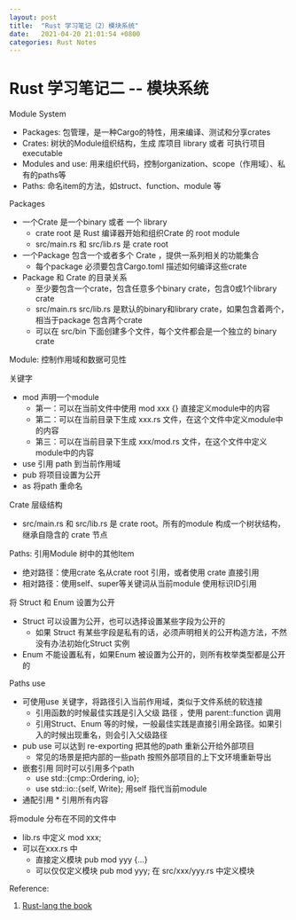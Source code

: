 ```yaml
---
layout: post
title:  "Rust 学习笔记（2）模块系统"
date:   2021-04-20 21:01:54 +0800
categories: Rust Notes
---
```


# Rust 学习笔记二 -- 模块系统

Module System

- Packages: 包管理，是一种Cargo的特性，用来编译、测试和分享crates
- Crates: 树状的Module组织结构，生成 库项目 library 或者 可执行项目 executable
- Modules and use: 用来组织代码，控制organization、scope（作用域）、私有的paths等
- Paths: 命名item的方法，如struct、function、module 等


Packages

- 一个Crate 是一个binary 或者 一个 library
    - crate root 是 Rust 编译器开始和组织Crate 的 root module
    - src/main.rs 和 src/lib.rs 是 crate root
- 一个Package 包含一个或者多个 Crate ，提供一系列相关的功能集合
    - 每个package 必须要包含Cargo.toml 描述如何编译这些crate
- Package 和 Crate 的目录关系
    - 至少要包含一个crate，包含任意多个binary crate，包含0或1个library crate
    - src/main.rs src/lib.rs 是默认的binary和library crate，如果包含着两个，相当于package 包含两个crate
    - 可以在 src/bin 下面创建多个文件，每个文件都会是一个独立的 binary crate

Module: 控制作用域和数据可见性

关键字

- mod 声明一个module
    - 第一：可以在当前文件中使用 mod xxx \{\} 直接定义module中的内容
    - 第二：可以在当前目录下生成 xxx.rs 文件，在这个文件中定义module中的内容
    - 第三：可以在当前目录下生成 xxx/mod.rs 文件，在这个文件中定义module中的内容
- use 引用 path 到当前作用域
- pub 将项目设置为公开
- as 将path 重命名

Crate 层级结构

- src/main.rs 和 src/lib.rs 是 crate root。所有的module 构成一个树状结构，继承自隐含的 crate 节点

Paths: 引用Module 树中的其他Item

- 绝对路径：使用crate 名从crate root 引用，或者使用 crate 直接引用
- 相对路径：使用self、super等关键词从当前module 使用标识ID引用

将 Struct 和 Enum 设置为公开

- Struct 可以设置为公开，也可以选择设置某些字段为公开的
    - 如果 Struct 有某些字段是私有的话，必须声明相关的公开构造方法，不然没有办法初始化Struct 实例
- Enum 不能设置私有，如果Enum 被设置为公开的，则所有枚举类型都是公开的


Paths use

- 可使用use 关键字，将路径引入当前作用域，类似于文件系统的软连接
    - 引用函数的时候最佳实践是引入父级 路径 ，使用 parent::function 调用
    - 引用Struct、Enum 等的时候，一般最佳实践是直接引用全路径。如果引入的时候出现重名，则会引入父级路径
- pub use 可以达到 re-exporting 把其他的path 重新公开给外部项目
    - 常见的场景是把内部的一些path 按照外部项目的上下文环境重新导出
- 嵌套引用  同时可以引用多个path
    - use std::\{cmp::Ordering, io\};
    - use std::io::\{self, Write\}; 用self 指代当前module
- 通配引用 \* 引用所有内容


将module 分布在不同的文件中

- lib.rs 中定义 mod xxx;
- 可以在xxx.rs 中
    - 直接定义模块 pub mod yyy \{...\}
    - 可以仅仅定义模块 pub mod yyy; 在 src/xxx/yyy.rs 中定义模块





Reference:

1. [Rust-lang the book](https://doc.rust-lang.org/book/ch07-00-managing-growing-projects-with-packages-crates-and-modules.html)